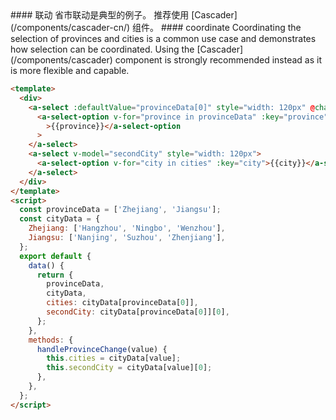 <cn>
#### 联动
省市联动是典型的例子。
推荐使用 [Cascader](/components/cascader-cn/) 组件。
</cn>

<us>
#### coordinate
Coordinating the selection of provinces and cities is a common use case and demonstrates how selection can be coordinated.
Using the [Cascader](/components/cascader) component is strongly recommended instead as it is more flexible and capable.
</us>

```html
<template>
  <div>
    <a-select :defaultValue="provinceData[0]" style="width: 120px" @change="handleProvinceChange">
      <a-select-option v-for="province in provinceData" :key="province"
        >{{province}}</a-select-option
      >
    </a-select>
    <a-select v-model="secondCity" style="width: 120px">
      <a-select-option v-for="city in cities" :key="city">{{city}}</a-select-option>
    </a-select>
  </div>
</template>
<script>
  const provinceData = ['Zhejiang', 'Jiangsu'];
  const cityData = {
    Zhejiang: ['Hangzhou', 'Ningbo', 'Wenzhou'],
    Jiangsu: ['Nanjing', 'Suzhou', 'Zhenjiang'],
  };
  export default {
    data() {
      return {
        provinceData,
        cityData,
        cities: cityData[provinceData[0]],
        secondCity: cityData[provinceData[0]][0],
      };
    },
    methods: {
      handleProvinceChange(value) {
        this.cities = cityData[value];
        this.secondCity = cityData[value][0];
      },
    },
  };
</script>
```
